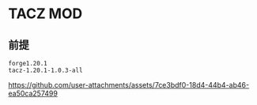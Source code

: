 # TACZ MOD

## 前提
```
forge1.20.1
tacz-1.20.1-1.0.3-all
```


https://github.com/user-attachments/assets/7ce3bdf0-18d4-44b4-ab46-ea50ca257499

